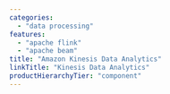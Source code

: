 ```yaml
---
categories:
  - "data processing"
features:
  - "apache flink"
  - "apache beam"
title: "Amazon Kinesis Data Analytics"
linkTitle: "Kinesis Data Analytics"
productHierarchyTier: "component"
---
```

